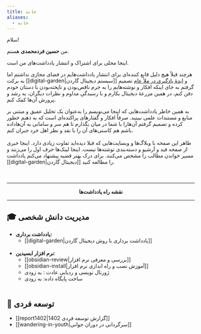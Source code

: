 ```yaml
---
title: خانه
aliases:
  - خانه
---
```


سلام!

من **حسین فردمحمدی** هستم.

اینجا محلی برای اشتراک و انتشار یادداشت‌های من است.

هرچند قبلاً هیچ دلیل قانع کننده‌ای برای انتشار یادداشت‌هایم در فضای مجازی نداشتم اما به برکت  [[digital-garden|سیستم دیجیتال گاردن]] و [ایدۀ یادگیری در ملأ عام](https://www.swyx.io/learn-in-public)  تصمیم گرفتم به جای اینکه افکار و نوشته‌هایم را به جرم ناقص‌بودن و ناپخته‌بودن با دستان خودم دفن کنم، در همین مزرعۀ دیجیتال بکارم و با رسیدگیِ مداوم و نظرات دیگران، به رشد و پرورش آن‌ها کمک کنم.

به همین خاطر یادداشت‌هایی که اینجا می‌نویسم را به‌عنوان یک تحلیل عمیق و مبتنی بر منابع و مستندات علمی نبینید. صرفاً افکار و گفتارهای پراکنده‌ای است که به ذهنم خطور کرده و تصمیم گرفتم آن‌هارا با شما در میان بگذارم تا هم سر و سامانی به آن‌هاداده باشم هم کاستی‌های آن را با نقد و نظر اهل خرد جبران کنم.
<br/> <br/>
ظاهر این صفحه با وبلاگ‌ها و وبسایت‌هایی که قبلا دیده‌اید تفاوت زیادی دارد. اینجا خبری از صفحه فید و آرشیو و دسته‌بندی نوشته‌ها نیست. اینجا لینک‌ها حرف اول را می‌زنند و مسیر خواندن مطالب را مشخص می‌کنند. برای درک بهتر قضیه پیشنهاد می‌کنم یادداشت [[digital-garden|دیجیتال گاردن]] را مطالعه کنید.
<br/> <br/> <br/>

---
**<center>نقشه راه یادداشت‌ها</center>**

---



## 🎓 مدیریت دانش شخصی
- **یادداشت برداری:**
	- [[digital-garden|یادداشت برداری با روش دیجیتال گاردن]]
<br/> <br/>
- **نرم افزار ابسیدین**:
	- [[obsidian-review|بررسی و معرفی نرم افزار]]
	- [[obsidian-install|آموزش نصب و راه اندازی نرم افزار]]
	- ژورنال نویسی و ردیابی عادت : به زودی
	- ساخت پایگاه داده: به زودی
<br/> <br/>
## 🎯 توسعه فردی
- [[report1402|گزارش توسعه فردی 1402]]
- [[wandering-in-youth|سرگردانی در دوران جوانی]]











